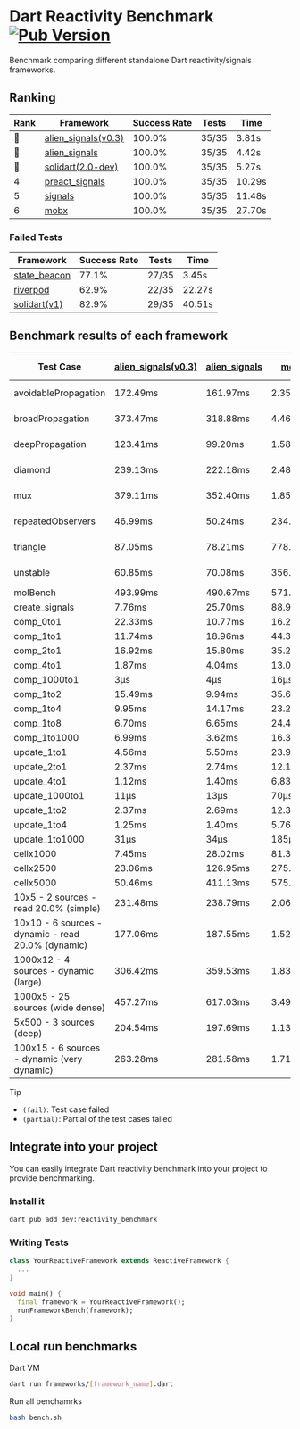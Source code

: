 # Dart Reactivity Benchmark [![Pub Version](https://img.shields.io/pub/v/reactivity_benchmark)](https://pub.dev/packages/reactivity_benchmark)

Benchmark comparing different standalone Dart reactivity/signals frameworks.

## Ranking

<!-- ranking start -->
| Rank | Framework | Success Rate | Tests | Time |
|------|-----------|--------------|-------|------|
| 🥇 | [alien_signals(v0.3)](https://github.com/medz/alien-signals-dart) | 100.0% | 35/35 | 3.81s |
| 🥈 | [alien_signals](https://github.com/medz/alien-signals-dart) | 100.0% | 35/35 | 4.42s |
| 🥉 | [solidart(2.0-dev)](https://github.com/nank1ro/solidart/tree/dev) | 100.0% | 35/35 | 5.27s |
| 4 | [preact_signals](https://pub.dev/packages/preact_signals) | 100.0% | 35/35 | 10.29s |
| 5 | [signals](https://github.com/rodydavis/signals.dart) | 100.0% | 35/35 | 11.48s |
| 6 | [mobx](https://github.com/mobxjs/mobx.dart) | 100.0% | 35/35 | 27.70s |

<!-- ranking end -->

### **Failed Tests**

<!-- fail start -->
| Framework | Success Rate | Tests | Time |
|-----------|--------------|-------|------|
| [state_beacon](https://github.com/jinyus/dart_beacon) | 77.1% | 27/35 | 3.45s |
| [riverpod](https://github.com/rrousselGit/riverpod) | 62.9% | 22/35 | 22.27s |
| [solidart(v1)](https://github.com/nank1ro/solidart) | 82.9% | 29/35 | 40.51s |

<!-- fail end -->

## Benchmark results of each framework

<!-- test-case start -->
| Test Case | [alien_signals(v0.3)](https://github.com/medz/alien-signals-dart) | [alien_signals](https://github.com/medz/alien-signals-dart) | [mobx](https://github.com/mobxjs/mobx.dart) | [preact_signals](https://pub.dev/packages/preact_signals) | [riverpod](https://github.com/rrousselGit/riverpod) | [signals](https://github.com/rodydavis/signals.dart) | [solidart(2.0-dev)](https://github.com/nank1ro/solidart/tree/dev) | [solidart(v1)](https://github.com/nank1ro/solidart) | [state_beacon](https://github.com/jinyus/dart_beacon) |
|---|---|---|---|---|---|---|---|---|---|
| avoidablePropagation | 172.49ms | 161.97ms | 2.35s | 197.65ms | 1.42s | 208.72ms | 271.51ms | 2.25s | 147.14ms (fail) |
| broadPropagation | 373.47ms | 318.88ms | 4.46s | 446.62ms | 84.73ms (fail) | 451.13ms | 500.24ms | 5.70s | 6.53ms (fail) |
| deepPropagation | 123.41ms | 99.20ms | 1.58s | 177.34ms | 1.95s (fail) | 168.54ms | 167.85ms | 2.09s | 140.22ms (fail) |
| diamond | 239.13ms | 222.18ms | 2.48s | 279.41ms | 2.70s (fail) | 289.10ms | 351.93ms | 3.57s | 189.86ms (fail) |
| mux | 379.11ms | 352.40ms | 1.85s | 399.30ms | 552.58ms (fail) | 410.77ms | 441.41ms | 2.09s | 191.62ms (fail) |
| repeatedObservers | 46.99ms | 50.24ms | 234.18ms | 40.01ms | 381.63ms (fail) | 44.90ms | 81.37ms | 226.39ms | 52.65ms (fail) |
| triangle | 87.05ms | 78.21ms | 778.59ms | 98.83ms | 969.65ms (fail) | 103.92ms | 118.14ms | 1.17s | 76.34ms (fail) |
| unstable | 60.85ms | 70.08ms | 356.56ms | 70.16ms | 607.38ms (fail) | 79.94ms | 100.21ms | 357.20ms | 335.33ms (fail) |
| molBench | 493.99ms | 490.67ms | 571.61ms | 488.97ms | 11.68ms | 486.06ms | 492.27ms | 1.72s | 929μs |
| create_signals | 7.76ms | 25.70ms | 88.96ms | 5.40ms | 27.23ms | 26.16ms | 74.30ms | 88.72ms | 65.41ms |
| comp_0to1 | 22.33ms | 10.77ms | 16.24ms | 17.36ms | 17.37ms | 11.75ms | 27.84ms | 34.02ms | 61.99ms |
| comp_1to1 | 11.74ms | 18.96ms | 44.34ms | 14.62ms | 21.73ms | 20.77ms | 39.38ms | 43.63ms | 55.23ms |
| comp_2to1 | 16.92ms | 15.80ms | 35.22ms | 19.56ms | 37.50ms | 15.61ms | 25.82ms | 43.93ms | 36.74ms |
| comp_4to1 | 1.87ms | 4.04ms | 13.08ms | 13.94ms | 2.62ms | 8.01ms | 13.53ms | 37.68ms | 16.24ms |
| comp_1000to1 | 3μs | 4μs | 16μs | 4μs | 4μs | 5μs | 20μs | 2.99ms | 41μs |
| comp_1to2 | 15.49ms | 9.94ms | 35.69ms | 17.68ms | 12.08ms | 14.40ms | 40.38ms | 32.63ms | 45.17ms |
| comp_1to4 | 9.95ms | 14.17ms | 23.22ms | 42.10ms | 23.72ms | 10.86ms | 22.21ms | 28.23ms | 43.66ms |
| comp_1to8 | 6.70ms | 6.65ms | 24.40ms | 5.61ms | 5.22ms | 11.42ms | 23.82ms | 22.98ms | 42.19ms |
| comp_1to1000 | 6.99ms | 3.62ms | 16.34ms | 4.75ms | 4.10ms | 9.55ms | 17.03ms | 18.16ms | 38.28ms |
| update_1to1 | 4.56ms | 5.50ms | 23.98ms | 8.63ms | 87.49ms | 9.06ms | 15.96ms | 43.16ms | 5.70ms |
| update_2to1 | 2.37ms | 2.74ms | 12.19ms | 4.23ms | 44.08ms | 4.48ms | 7.85ms | 21.45ms | 2.94ms |
| update_4to1 | 1.12ms | 1.40ms | 6.83ms | 2.13ms | 20.94ms | 2.26ms | 4.11ms | 10.82ms | 1.48ms |
| update_1000to1 | 11μs | 13μs | 70μs | 21μs | 178μs | 22μs | 40μs | 119μs | 14μs |
| update_1to2 | 2.37ms | 2.69ms | 12.38ms | 4.67ms | 44.15ms | 4.54ms | 8.01ms | 21.13ms | 2.85ms |
| update_1to4 | 1.25ms | 1.40ms | 5.76ms | 2.20ms | 20.87ms | 2.24ms | 4.00ms | 10.78ms | 1.46ms |
| update_1to1000 | 31μs | 34μs | 185μs | 154μs | 95μs | 43μs | 173μs | 217μs | 384μs |
| cellx1000 | 7.45ms | 28.02ms | 81.32ms | 10.16ms | N/A | 9.73ms | 11.85ms | 163.84ms | 5.97ms |
| cellx2500 | 23.06ms | 126.95ms | 275.16ms | 34.26ms | N/A | 32.24ms | 34.65ms | 484.96ms | 31.77ms |
| cellx5000 | 50.46ms | 411.13ms | 575.70ms | 95.59ms | N/A | 67.28ms | 76.82ms | 1.16s | 78.68ms |
| 10x5 - 2 sources - read 20.0% (simple) | 231.48ms | 238.79ms | 2.06s | 438.80ms | 2.17s | 531.71ms | 353.84ms | 2.68s (partial) | 250.60ms |
| 10x10 - 6 sources - dynamic - read 20.0% (dynamic) | 177.06ms | 187.55ms | 1.52s | 278.85ms | 1.45s (partial) | 287.84ms | 269.14ms | 2.36s (partial) | 200.96ms |
| 1000x12 - 4 sources - dynamic (large) | 306.42ms | 359.53ms | 1.83s | 3.71s | 2.42s (partial) | 3.83s | 459.85ms | 4.16s (partial) | 348.77ms |
| 1000x5 - 25 sources (wide dense) | 457.27ms | 617.03ms | 3.49s | 2.68s | 4.12s | 3.58s | 586.69ms | 5.08s (partial) | 499.65ms |
| 5x500 - 3 sources (deep) | 204.54ms | 197.69ms | 1.13s | 229.65ms | 1.33s | 237.85ms | 250.50ms | 2.00s (partial) | 206.24ms |
| 100x15 - 6 sources - dynamic (very dynamic) | 263.28ms | 281.58ms | 1.71s | 450.09ms | 1.72s (partial) | 503.05ms | 377.57ms | 2.78s (partial) | 262.20ms |

<!-- test-case end -->

> [!TIP]
> - `(fail)`: Test case failed
> - `(partial)`: Partial of the test cases failed

## Integrate into your project

You can easily integrate Dart reactivity benchmark into your project to provide benchmarking.

### Install it

```bash
dart pub add dev:reactivity_benchmark
```

### Writing Tests

```dart
class YourReactiveFramework extends ReactiveFramework {
  ...
}

void main() {
  final framework = YourReactiveFramework();
  runFrameworkBench(framework);
}
```

## Local run benchmarks

Dart VM
```bash
dart run frameworks/[framework_name].dart
```

Run all benchamrks
```bash
bash bench.sh
```
